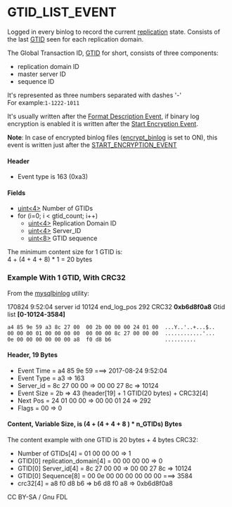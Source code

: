 # GTID\_LIST\_EVENT

Logged in every binlog to record the current [replication](../../../../../ha-and-performance/standard-replication/) state. Consists of the last [GTID](../../../../../ha-and-performance/standard-replication/gtid.md) seen for each replication domain.

The Global Transaction ID, [GTID](../../../../../ha-and-performance/standard-replication/gtid.md) for short, consists of three components:

* replication domain ID
* master server ID
* sequence ID

It's represented as three numbers separated with dashes '-'\
For example:`1-1222-1011`

It's usually written after the [Format Description Event](format_description_event.md), if binary log encryption is enabled it is written after the [Start Encryption Event](start_encryption_event.md).

**Note**: In case of encrypted binlog files ([encrypt\_binlog](../../../../../ha-and-performance/standard-replication/replication-and-binary-log-system-variables.md) is set to ON), this event is written just after the [START\_ENCRYPTION\_EVENT](start_encryption_event.md)

#### Header

* Event type is 163 (0xa3)

#### Fields

* [uint<4>](../protocol-data-types.md#fixed-length-integers) Number of GTIDs
* for (i=0; i < gtid\_count; i++)
  * [uint<4>](../protocol-data-types.md#fixed-length-integers) Replication Domain ID
  * [uint<4>](../protocol-data-types.md#fixed-length-integers) Server\_ID
  * [uint<8>](../protocol-data-types.md#fixed-length-integers) GTID sequence

The minimum content size for 1 GTID is:\
4 + (4 + 4 + 8) \* 1 = 20 bytes

### Example With 1 GTID, With CRC32

From the [mysqlbinlog](../../../../logging-tools/mariadb-binlog/) utility:

170824 9:52:04 server id 10124 end\_log\_pos 292 CRC32 **0xb6d8f0a8** Gtid list **\[0-10124-3584]**

```
a4 85 9e 59 a3 8c 27 00  00 2b 00 00 00 24 01 00  ...Y..'..+...$..
00 00 00 01 00 00 00 00  00 00 00 8c 27 00 00 00  ............'...
0e 00 00 00 00 00 00 a8  f0 d8 b6                 ..........
```

#### Header, 19 Bytes

* Event Time = a4 85 9e 59 ===> 2017-08-24 9:52:04
* Event Type = a3 => 163
* Server\_id = 8c 27 00 00 => 00 00 27 8c => 10124
* Event Size = 2b => 43 (header\[19] + 1 GTID(20 bytes) + CRC32\[4]
* Next Pos = 24 01 00 00 => 00 00 01 24 => 292
* Flags = 00 => 0

#### Content, Variable Size, is (4 + (4 + 4 + 8 ) \* n\_GTIDs) Bytes

The content example with one GTID is 20 bytes + 4 bytes CRC32:

* Number of GTIDs\[4] = 01 00 00 00 => 1
* GTID\[0] replication\_domain\[4] = 00 00 00 00 => 0
* GTID\[0] Server\_id\[4] = 8c 27 00 00 => 00 00 27 8c => 10124
* GTID\[0] Sequence\[8] = 00 0e 00 00 00 00 00 00 ===> 3584
* crc32\[4] = a8 f0 d8 b6 => b6 d8 f0 a8 => 0xb6d8f0a8

CC BY-SA / Gnu FDL
